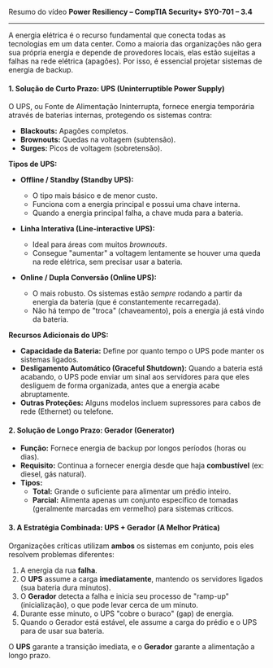 Resumo do vídeo **Power Resiliency – CompTIA Security+ SY0-701 – 3.4**

---

A energia elétrica é o recurso fundamental que conecta todas as tecnologias em um data center. Como a maioria das organizações não gera sua própria energia e depende de provedores locais, elas estão sujeitas a falhas na rede elétrica (apagões). Por isso, é essencial projetar sistemas de energia de backup.

#### **1. Solução de Curto Prazo: UPS (Uninterruptible Power Supply)**

O UPS, ou Fonte de Alimentação Ininterrupta, fornece energia temporária através de baterias internas, protegendo os sistemas contra:

* **Blackouts:** Apagões completos.
* **Brownouts:** Quedas na voltagem (subtensão).
* **Surges:** Picos de voltagem (sobretensão).

**Tipos de UPS:**

* **Offline / Standby (Standby UPS):**
    * O tipo mais básico e de menor custo.
    * Funciona com a energia principal e possui uma chave interna.
    * Quando a energia principal falha, a chave muda para a bateria.

* **Linha Interativa (Line-interactive UPS):**
    * Ideal para áreas com muitos *brownouts*.
    * Consegue "aumentar" a voltagem lentamente se houver uma queda na rede elétrica, sem precisar usar a bateria.

* **Online / Dupla Conversão (Online UPS):**
    * O mais robusto. Os sistemas estão *sempre* rodando a partir da energia da bateria (que é constantemente recarregada).
    * Não há tempo de "troca" (chaveamento), pois a energia já está vindo da bateria.

**Recursos Adicionais do UPS:**

* **Capacidade da Bateria:** Define por quanto tempo o UPS pode manter os sistemas ligados.
* **Desligamento Automático (Graceful Shutdown):** Quando a bateria está acabando, o UPS pode enviar um sinal aos servidores para que eles desliguem de forma organizada, antes que a energia acabe abruptamente.
* **Outras Proteções:** Alguns modelos incluem supressores para cabos de rede (Ethernet) ou telefone.

#### **2. Solução de Longo Prazo: Gerador (Generator)**

* **Função:** Fornece energia de backup por longos períodos (horas ou dias).
* **Requisito:** Continua a fornecer energia desde que haja **combustível** (ex: diesel, gás natural).
* **Tipos:**
    * **Total:** Grande o suficiente para alimentar um prédio inteiro.
    * **Parcial:** Alimenta apenas um conjunto específico de tomadas (geralmente marcadas em vermelho) para sistemas críticos.

#### **3. A Estratégia Combinada: UPS + Gerador (A Melhor Prática)**

Organizações críticas utilizam **ambos** os sistemas em conjunto, pois eles resolvem problemas diferentes:

1.  A energia da rua **falha**.
2.  O **UPS** assume a carga **imediatamente**, mantendo os servidores ligados (sua bateria dura minutos).
3.  O **Gerador** detecta a falha e inicia seu processo de "ramp-up" (inicialização), o que pode levar cerca de um minuto.
4.  Durante esse minuto, o UPS "cobre o buraco" (gap) de energia.
5.  Quando o Gerador está estável, ele assume a carga do prédio e o UPS para de usar sua bateria.

O **UPS** garante a transição imediata, e o **Gerador** garante a alimentação a longo prazo.